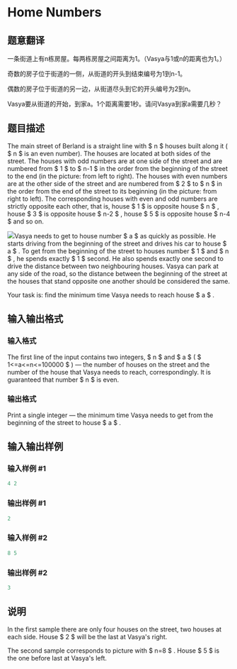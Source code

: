 # Home Numbers

## 题意翻译

一条街道上有n栋房屋。每两栋房屋之间距离为1。（Vasya与1或n的距离也为1。）

奇数的房子位于街道的一侧，从街道的开头到结束编号为1到n-1。

偶数的房子位于街道的另一边，从街道尽头到它的开头编号为2到n。

Vasya要从街道的开始，到家a。1个距离需要1秒。请问Vasya到家a需要几秒？

## 题目描述

The main street of Berland is a straight line with $ n $ houses built along it ( $ n $ is an even number). The houses are located at both sides of the street. The houses with odd numbers are at one side of the street and are numbered from $ 1 $ to $ n-1 $ in the order from the beginning of the street to the end (in the picture: from left to right). The houses with even numbers are at the other side of the street and are numbered from $ 2 $ to $ n $ in the order from the end of the street to its beginning (in the picture: from right to left). The corresponding houses with even and odd numbers are strictly opposite each other, that is, house $ 1 $ is opposite house $ n $ , house $ 3 $ is opposite house $ n-2 $ , house $ 5 $ is opposite house $ n-4 $ and so on.

![](https://cdn.luogu.com.cn/upload/vjudge_pic/CF638A/465c6da36d6364a73bfba4e34106f098b28c7b09.png)Vasya needs to get to house number $ a $ as quickly as possible. He starts driving from the beginning of the street and drives his car to house $ a $ . To get from the beginning of the street to houses number $ 1 $ and $ n $ , he spends exactly $ 1 $ second. He also spends exactly one second to drive the distance between two neighbouring houses. Vasya can park at any side of the road, so the distance between the beginning of the street at the houses that stand opposite one another should be considered the same.

Your task is: find the minimum time Vasya needs to reach house $ a $ .

## 输入输出格式

### 输入格式

The first line of the input contains two integers, $ n $ and $ a $ ( $ 1<=a<=n<=100000 $ ) — the number of houses on the street and the number of the house that Vasya needs to reach, correspondingly. It is guaranteed that number $ n $ is even.

### 输出格式

Print a single integer — the minimum time Vasya needs to get from the beginning of the street to house $ a $ .

## 输入输出样例

### 输入样例 #1

```cpp
4 2

```
### 输出样例 #1

```cpp
2

```
### 输入样例 #2

```cpp
8 5

```
### 输出样例 #2

```cpp
3

```
## 说明

In the first sample there are only four houses on the street, two houses at each side. House $ 2 $ will be the last at Vasya's right.

The second sample corresponds to picture with $ n=8 $ . House $ 5 $ is the one before last at Vasya's left.

